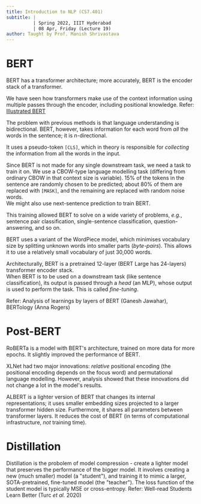 ```yaml
---
title: Introduction to NLP (CS7.401)
subtitle: |
          | Spring 2022, IIIT Hyderabad
          | 08 Apr, Friday (Lecture 19)
author: Taught by Prof. Manish Shrivastava
---
```


# BERT
BERT has a transformer architecture; more accurately, BERT is the encoder stack of a transformer.  

We have seen how transformers make use of the context information using multiple passes through the encoder, including positional knowledge. Refer: [Illustrated BERT](http://jalammar.github.io/illustrated-bert/)  

The problem with previous methods is that language understanding is bidirectional. BERT, however, takes information for each word from *all* the words in the sentence; it is $n$-directional.  

It uses a pseudo-token `[CLS]`, which in theory is responsible for *collecting* the information from all the words in the input.  

Since BERT is not made for any single downstream task, we need a task to train it on. We use a CBOW-type language modelling task (differing from ordinary CBOW in that context size is variable). 15% of the tokens in the sentence are randomly chosen to be predicted; about 80% of them are replaced with `[MASK]`, and the remaining are replaced with random noise words.  
We might also use next-sentence prediction to train BERT.  

This training allowed BERT to solve on a wide variety of problems, *e.g.*, sentence pair classification, single-sentence classification, question-answering, and so on.  

BERT uses a variant of the WordPiece model, which minimises vocabulary size by splitting unknown words into smaller parts (*byte-pairs*). This allows it to use a relatively small vocabulary of just 30,000 words.

Architecturally, BERT is a pretrained 12-layer (BERT Large has 24-layers) transformer encoder stack.  
When BERT is to be used on a downstream task (like sentence classification), its output is passed through a *head* (an MLP), whose output is used to perform the task. This is called *fine-tuning*.  

Refer: Analysis of learnings by layers of BERT (Ganesh Jawahar), BERTology (Anna Rogers)

# Post-BERT
RoBERTa is a model with BERT's architecture, trained on more data for more epochs. It slightly improved the performance of BERT.  

XLNet had two major innovations: *relative* positional encoding (the positional encoding depends on the focus word) and permutational language modelling. However, analysis showed that these innovations did not change a lot in the model's results.  

ALBERT is a lighter version of BERT that changes its internal representations; it uses smaller embedding sizes projected to a larger transformer hidden size. Furthermore, it shares all parameters between transformer layers. It reduces the cost of BERT (in terms of computational infrastructure, *not* training time).

# Distillation
Distillation is the probolem of model compression - create a lighter model that preserves the performance of the bigger model. It involves creating a new (much smaller) model (a "student"), and training it to mimic a larger, SOTA-pretrained, fine-tuned model (the "teacher"). The loss function of the student model is typically MSE or cross-entropy. Refer: Well-read Students Learn Better (Turc *et al.* 2020)
